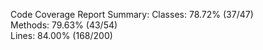 

Code Coverage Report Summary:
  Classes: 78.72% (37/47)    
  Methods: 79.63% (43/54)    
  Lines:   84.00% (168/200)  

